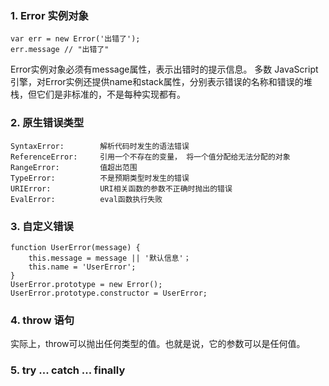 ### 1. Error 实例对象

    var err = new Error('出错了');
    err.message // "出错了"

Error实例对象必须有message属性，表示出错时的提示信息。
多数 JavaScript 引擎，对Error实例还提供name和stack属性，分别表示错误的名称和错误的堆栈，但它们是非标准的，不是每种实现都有。


### 2. 原生错误类型

    SyntaxError:        解析代码时发生的语法错误
    ReferenceError:     引用一个不存在的变量， 将一个值分配给无法分配的对象
    RangeError:         值超出范围
    TypeError:          不是预期类型时发生的错误
    URIError:           URI相关函数的参数不正确时抛出的错误
    EvalError:          eval函数执行失败

### 3. 自定义错误

    function UserError(message) {
        this.message = message || '默认信息'；
        this.name = 'UserError';
    }
    UserError.prototype = new Error();
    UserError.prototype.constructor = UserError;

### 4. throw 语句
    
实际上，throw可以抛出任何类型的值。也就是说，它的参数可以是任何值。

### 5. try ... catch ... finally